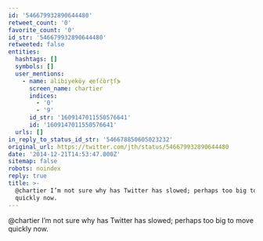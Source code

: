 ```yaml
---
id: '546679932890644480'
retweet_count: '0'
favorite_count: '0'
id_str: '546679932890644480'
retweeted: false
entities:
  hashtags: []
  symbols: []
  user_mentions:
    - name: alibiyeköy ⋞eſčòrțſ⋟
      screen_name: chartier
      indices:
        - '0'
        - '9'
      id_str: '1609147011550576641'
      id: '1609147011550576641'
  urls: []
in_reply_to_status_id_str: '546678850605023232'
original_url: https://twitter.com/jth/status/546679932890644480
date: '2014-12-21T14:53:47.000Z'
sitemap: false
robots: noindex
reply: true
title: >-
  @chartier I’m not sure why has Twitter has slowed; perhaps too big to move
  quickly now.
---
```


@chartier I’m not sure why has Twitter has slowed; perhaps too big to move quickly now.